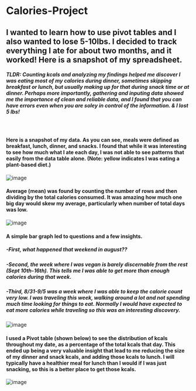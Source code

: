 # Calories-Project 
## I wanted to learn how to use pivot tables and I also wanted to lose 5-10lbs. I decided to track everything I ate for about two months, and it worked! Here is a snapshot of my spreadsheet.

##### TLDR: Counting kcals and analyzing my findings helped me discover I was eating most of my calories during dinner, sometimes skipping breakfast or lunch, but usually making up for that during snack time or at dinner. Perhaps more importantly, gathering and inputing data showed me the importance of clean and reliable data, and I found that you can have errors even when you are soley in control of the information. & I lost 5 lbs!
<br/>

#### Here is a snapshot of my data. As you can see, meals were defined as breakfast, lunch, dinner, and snacks. I found that while it was interesting to see how much what I ate each day, I was not able to see patterns that easily from the data table alone. (Note: yellow indicates I was eating a plant-based diet.) 
![image](https://user-images.githubusercontent.com/39841179/195396286-c21495b2-29c9-4520-b1ec-d0dd826488de.png)

#### Average (mean) was found by counting the number of rows and then dividing by the total calories consumed. It was amazing how much one big day would skew my average, particularly when number of total days was low. 
![image](https://user-images.githubusercontent.com/39841179/195398410-f6bb9a11-ec47-4f85-a66f-0640b721c00f.png)

#### A simple bar graph led to questions and a few insights.
##### -First, what happened that weekend in august?? 
##### -Second, the week where I was vegan is barely discernable from the rest (Sept 10th-16th). This tells me I was able to get more than enough calories during that week. 
##### -Third, 8/31-9/5 was a week where I was able to keep the calorie count very low. I was traveling this week, walking around a lot and not spending much time looking for things to eat. Normally I would have expected to eat more calories while traveling so this was an interesting discovery. 
![image](https://user-images.githubusercontent.com/39841179/195401287-4dd42d9e-7310-432f-99d0-ca10a8416307.png)

#### I used a Pivot table (shown below) to see the distribution of kcals throughout my date, as a percentage of the total kcals that day. This ended up being a very valuable insight that lead to me reducing the size of my dinner and snack kcals, and adding those kcals to lunch. I will typically have a healthier meal for lunch than I would if I was just snacking, so this is a better place to get those kcals. 

![image](https://user-images.githubusercontent.com/39841179/195405610-9852aa5d-b91b-4da9-bb56-d110a442a644.png)

